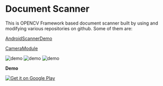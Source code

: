 # Document Scanner
 
 This is OPENCV Framework based document scanner built by using and modifying various repositories on github. Some of them are:
  
  [AndroidScannerDemo](https://github.com/jhansireddy/AndroidScannerDemo)
  
  [CameraModule](https://github.com/Yalantis/CameraModule)
  
  ![demo](https://lh3.googleusercontent.com/YstDXw6sQXv6tWPn1_byUIIiYmg1Qrd-aEx6NJ23iawOhuN_nPkRvc-Z6rwhh4ah=h900-rw)
  ![demo](https://lh3.googleusercontent.com/IXATitwfrOWjnct9Q_ms1GEDC26WkrRl11CJ-LsDOJYyI86scs5WHkeej3D9Y8xjSHUF=h900-rw)
  ![demo](https://lh3.googleusercontent.com/2H5kaed8CIEWq5F8eu4h-czkxkGjBxdYYvyqmFUwFuW83PfSlpFHooAMXYwFceLuSg=h900-rw)
  
  **Demo**
  
  <a href='https://play.google.com/store/apps/details?id=com.scanner.pdfscanner&hl=en&utm_source=global_co&utm_medium=prtnr&utm_content=Mar2515&utm_campaign=PartBadge&pcampaignid=MKT-Other-global-all-co-prtnr-py-PartBadge-Mar2515-1'><img alt='Get it on Google Play' src='https://play.google.com/intl/en_us/badges/images/badge_new.png'/></a>
